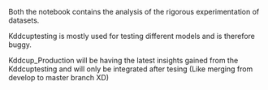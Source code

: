 Both the notebook contains the analysis of the rigorous experimentation of datasets.

Kddcuptesting is mostly used for testing different models and is therefore buggy.

Kddcup_Production will be having the latest insights gained from the Kddcuptesting and will only be integrated after tesing (Like merging from develop to master branch XD)
